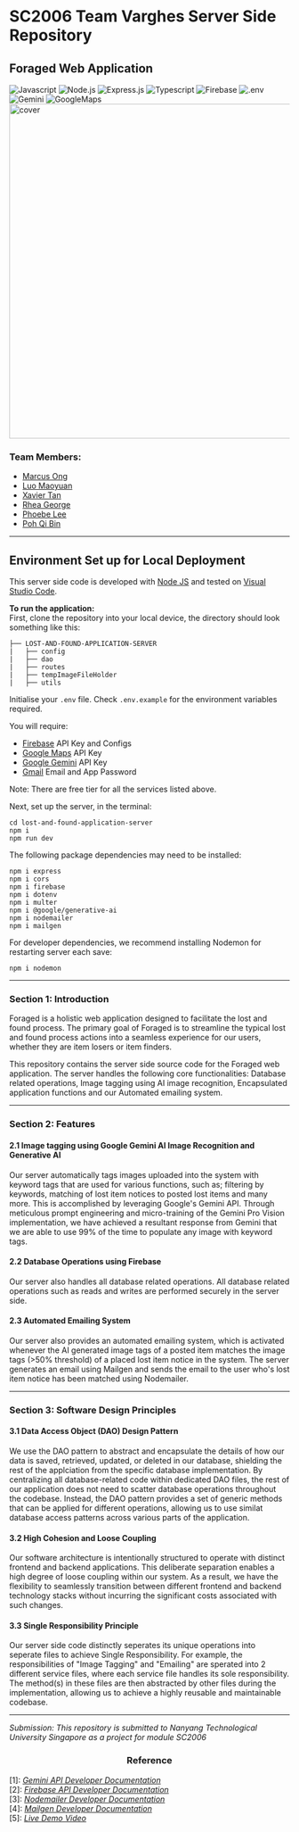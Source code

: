 # SC2006 Team Varghes Server Side Repository

## Foraged Web Application

<div>
<img src="http://img.shields.io/badge/Javascript-fcd400?style=flat-square&logo=javascript&logoColor=black" alt="Javascript">
<img src="https://img.shields.io/badge/Node.js-43853D?style=flat-square&logo=node.js&logoColor=white" alt="Node.js">
<img src="https://img.shields.io/badge/Express.js-17202C?style=flat-square&logo=express" alt="Express.js">
  <img src="https://img.shields.io/badge/TypeScript-3178C6?logo=typescript&logoColor=fff&style=flat-square" alt="Typescript">
<img src="https://img.shields.io/badge/firebase-ffca28?style=flat-square&logo=firebase&logoColor=black" alt="Firebase">
<img src="https://img.shields.io/badge/.ENV-ECD53F?logo=dotenv&logoColor=black&style=flat-square" alt=".env">
<img src="https://img.shields.io/badge/Google%20Gemini-8E75B2?logo=googlegemini&logoColor=fff&style=flat-square" alt="Gemini">
<img src="https://img.shields.io/badge/Google%20Maps-4285F4?logo=googlemaps&logoColor=fff&style=flat-square" alt="GoogleMaps">
</div>

<img src="" alt="cover" style="width:600px;height:auto;">

### Team Members:

- [Marcus Ong](https://github.com/MarcusongytDev)
- [Luo Maoyuan](https://github.com/LuoMaoyuan01)
- [Xavier Tan]()
- [Rhea George]()
- [Phoebe Lee]()
- [Poh Qi Bin]()

---

## Environment Set up for Local Deployment

This server side code is developed with [Node JS](https://nodejs.org/en) and tested on [Visual Studio Code](https://code.visualstudio.com/).

**To run the application:**  
First, clone the repository into your local device, the directory should look something like this:

```
├── LOST-AND-FOUND-APPLICATION-SERVER
|   ├── config
|   ├── dao
|   ├── routes
|   ├── tempImageFileHolder
|   ├── utils
```

Initialise your `.env` file. Check `.env.example` for the environment variables required.

You will require:

- [Firebase](https://firebase.google.com/) API Key and Configs
- [Google Maps](https://developers.google.com/maps/documentation/javascript/get-api-key) API Key
- [Google Gemini](https://ai.google.dev/?gad_source=1&gclid=CjwKCAjwoPOwBhAeEiwAJuXRhy3XzNtf1ThkVI3MWBa3K789yMGHrlzUP6rowlD7Rnh_i_D5kpzx4hoC63IQAvD_BwE) API Key
- [Gmail](https://support.google.com/mail/answer/185833?hl=en) Email and App Password

Note: There are free tier for all the services listed above.

Next, set up the server, in the terminal:

```
cd lost-and-found-application-server
npm i
npm run dev
```

The following package dependencies may need to be installed:

```
npm i express
npm i cors
npm i firebase
npm i dotenv
npm i multer
npm i @google/generative-ai
npm i nodemailer
npm i mailgen
```

For developer dependencies, we recommend installing Nodemon for restarting server each save:

```
npm i nodemon
```
---

### Section 1: Introduction

Foraged is a holistic web application designed to facilitate the lost and found process. The primary goal of Foraged is to streamline the typical lost and found process actions into a seamless experience for our users, whether they are item losers or item finders.

This repository contains the server side source code for the Foraged web application. The server handles the following core functionalities: Database related operations, Image tagging using AI image recognition, Encapsulated application functions and our Automated emailing system.

---

### Section 2: Features

#### 2.1 Image tagging using Google Gemini AI Image Recognition and Generative AI

Our server automatically tags images uploaded into the system with keyword tags that are used for various functions, such as; filtering by keywords, matching of lost item notices to posted lost items and many more. This is accomplished by leveraging Google's Gemini API. Through meticulous prompt engineering and micro-training of the Gemini Pro Vision implementation, we have achieved a resultant response from Gemini that we are able to use 99% of the time to populate any image with keyword tags.

#### 2.2 Database Operations using Firebase

Our server also handles all database related operations. All database related operations such as reads and writes are performed securely in the server side.

#### 2.3 Automated Emailing System

Our server also provides an automated emailing system, which is activated whenever the AI generated image tags of a posted item matches the image tags (>50% threshold) of a placed lost item notice in the system. The server generates an email using Mailgen and sends the email to the user who's lost item notice has been matched using Nodemailer.

---

### Section 3: Software Design Principles

#### 3.1 Data Access Object (DAO) Design Pattern

We use the DAO pattern to abstract and encapsulate the details of how our data is saved, retrieved, updated, or deleted in our database, shielding the rest of the applciation from the specific database implementation. By centralizing all database-related code within dedicated DAO files, the rest of our application does not need to scatter database operations throughout the codebase. Instead, the DAO pattern provides a set of generic methods that can be applied for different operations, allowing us to use similat database access patterns across various parts of the application.

#### 3.2 High Cohesion and Loose Coupling

Our software architecture is intentionally structured to operate with distinct frontend and backend applications. This deliberate separation enables a high degree of loose coupling within our system. As a result, we have the flexibility to seamlessly transition between different frontend and backend technology stacks without incurring the significant costs associated with such changes.

#### 3.3 Single Responsibility Principle

Our server side code distinctly seperates its unique operations into seperate files to achieve Single Responsibility. For example, the responsibilities of "Image Tagging" and "Emailing" are sperated into 2 different service files, where each service file handles its sole responsibility. The method(s) in these files are then abstracted by other files during the implementation, allowing us to achieve a highly reusable and maintainable codebase.

---

_Submission: This repository is submitted to Nanyang Technological University Singapore as a project for module SC2006_

<h3 align="center">Reference</h3>

[1]: [_Gemini API Developer Documentation_](https://ai.google.dev/docs?_gl=1*16hsjp5*_up*MQ..&gclid=CjwKCAjwoPOwBhAeEiwAJuXRhwIG-NapKjJ9W1lYBclHR5rBqk2Oh0luWpzv2rekvgiEzJVCvzkCgxoCs1UQAvD_BwE)  
[2]: [_Firebase API Developer Documentation_](https://firebase.google.com/docs)  
[3]: [_Nodemailer Developer Documentation_](https://www.nodemailer.com/)  
[4]: [_Mailgen Developer Documentation_](https://www.npmjs.com/package/mailgen)  
[5]: [_Live Demo Video_](https://youtu.be/jEnTqqM4Ykk)
